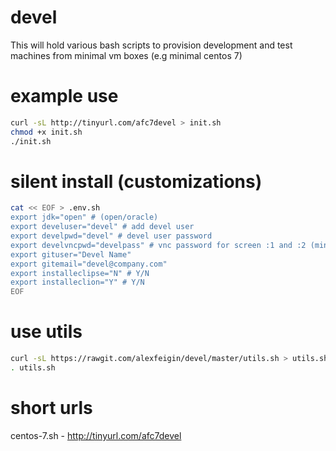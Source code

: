 # devel
This will hold various bash scripts to provision development and test machines from minimal vm boxes (e.g minimal centos 7)

# example use
```bash
curl -sL http://tinyurl.com/afc7devel > init.sh
chmod +x init.sh
./init.sh
```
# silent install (customizations)
```bash
cat << EOF > .env.sh
export jdk="open" # (open/oracle)
export develuser="devel" # add devel user
export develpwd="devel" # devel user password
export develvncpwd="develpass" # vnc password for screen :1 and :2 (minimum 6 letters)
export gituser="Devel Name"
export gitemail="devel@company.com"
export installeclipse="N" # Y/N
export installeclion="Y" # Y/N
EOF
```

# use utils
```bash
curl -sL https://rawgit.com/alexfeigin/devel/master/utils.sh > utils.sh
. utils.sh
```

# short urls
centos-7.sh - http://tinyurl.com/afc7devel
